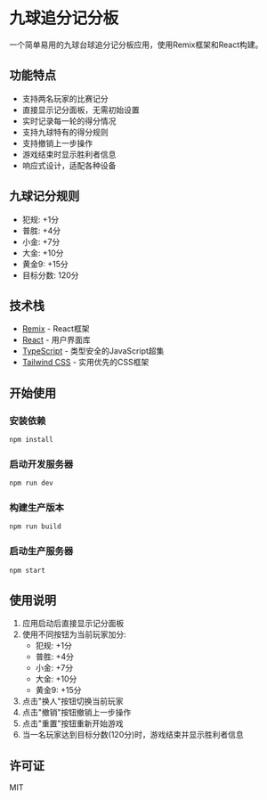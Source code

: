 # 九球追分记分板

一个简单易用的九球台球追分记分板应用，使用Remix框架和React构建。

## 功能特点

- 支持两名玩家的比赛记分
- 直接显示记分面板，无需初始设置
- 实时记录每一轮的得分情况
- 支持九球特有的得分规则
- 支持撤销上一步操作
- 游戏结束时显示胜利者信息
- 响应式设计，适配各种设备

## 九球记分规则

- 犯规: +1分
- 普胜: +4分
- 小金: +7分
- 大金: +10分
- 黄金9: +15分
- 目标分数: 120分

## 技术栈

- [Remix](https://remix.run/) - React框架
- [React](https://reactjs.org/) - 用户界面库
- [TypeScript](https://www.typescriptlang.org/) - 类型安全的JavaScript超集
- [Tailwind CSS](https://tailwindcss.com/) - 实用优先的CSS框架

## 开始使用

### 安装依赖

```bash
npm install
```

### 启动开发服务器

```bash
npm run dev
```

### 构建生产版本

```bash
npm run build
```

### 启动生产服务器

```bash
npm start
```

## 使用说明

1. 应用启动后直接显示记分面板
2. 使用不同按钮为当前玩家加分:
   - 犯规: +1分
   - 普胜: +4分
   - 小金: +7分
   - 大金: +10分
   - 黄金9: +15分
3. 点击"换人"按钮切换当前玩家
4. 点击"撤销"按钮撤销上一步操作
5. 点击"重置"按钮重新开始游戏
6. 当一名玩家达到目标分数(120分)时，游戏结束并显示胜利者信息

## 许可证

MIT

